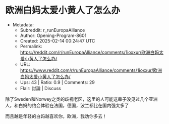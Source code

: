 # 欧洲白妈太爱小黄人了怎么办

- Metadata:
  - Subreddit: r_runEuropaAlliance
  - Author: Opening-Program-8601
  - Created: 2025-02-14 00:24:47 UTC
  - Permalink: https://reddit.com/r/runEuropaAlliance/comments/1ioxxur/欧洲白妈太爱小黄人了怎么办/
  - URL: https://www.reddit.com/r/runEuropaAlliance/comments/1ioxxur/欧洲白妈太爱小黄人了怎么办/
  - Ups: 43 | Ratio: 0.9 | Comments: 29
  - Flair: 討論 | Discuss


除了Sweden和Norwey之类的歧视老区，这里的人可能这辈子没见过几个亚洲人，和白妈的约会体验在法国，德国，波兰都比在国内强太多了

而且越是年轻的白妈越喜欢你，欧洲，我劝你多去！

